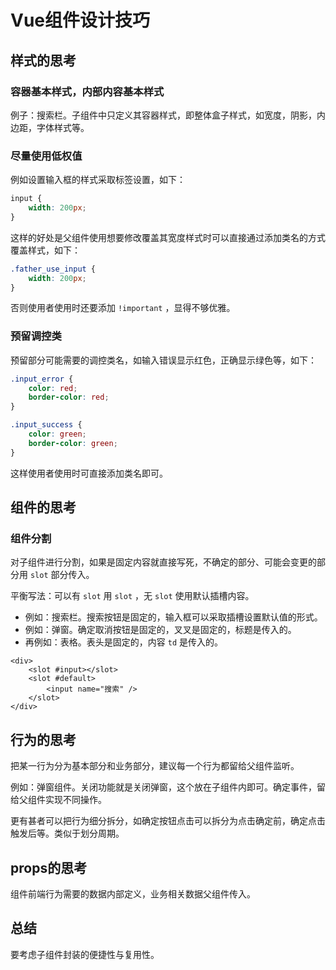 # Vue组件设计技巧

## 样式的思考

### 容器基本样式，内部内容基本样式

例子：搜索栏。子组件中只定义其容器样式，即整体盒子样式，如宽度，阴影，内边距，字体样式等。

### 尽量使用低权值

例如设置输入框的样式采取标签设置，如下：

```css
input {
    width: 200px;
}
```

这样的好处是父组件使用想要修改覆盖其宽度样式时可以直接通过添加类名的方式覆盖样式，如下：

```css
.father_use_input {
    width: 200px;
}
```

否则使用者使用时还要添加 `!important` ，显得不够优雅。

### 预留调控类

预留部分可能需要的调控类名，如输入错误显示红色，正确显示绿色等，如下：

```css
.input_error {
    color: red;
    border-color: red;
}

.input_success {
    color: green;
    border-color: green;
}
```

这样使用者使用时可直接添加类名即可。

## 组件的思考

### 组件分割

对子组件进行分割，如果是固定内容就直接写死，不确定的部分、可能会变更的部分用 `slot` 部分传入。

平衡写法：可以有 `slot` 用 `slot` ，无 `slot` 使用默认插槽内容。

- 例如：搜索栏。搜索按钮是固定的，输入框可以采取插槽设置默认值的形式。
- 例如：弹窗。确定取消按钮是固定的，叉叉是固定的，标题是传入的。
- 再例如：表格。表头是固定的，内容 `td` 是传入的。

```vue
<div>
    <slot #input></slot>
    <slot #default>
    	<input name="搜索" />
    </slot>
</div>
```

## 行为的思考

把某一行为分为基本部分和业务部分，建议每一个行为都留给父组件监听。

例如：弹窗组件。关闭功能就是关闭弹窗，这个放在子组件内即可。确定事件，留给父组件实现不同操作。

更有甚者可以把行为细分拆分，如确定按钮点击可以拆分为点击确定前，确定点击触发后等。类似于划分周期。

## props的思考

组件前端行为需要的数据内部定义，业务相关数据父组件传入。

## 总结

要考虑子组件封装的便捷性与复用性。